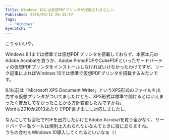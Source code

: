 ```yaml
---
Title: Windows 10には仮想PDFプリンタが搭載されるらしい
Published: 2015/03/14 20:33:57
Tags:
  - "Windows"
Eyecatch: ""
---
```

こりゃいいや。  

<?# OEmbed "http://microsoft-news.com/confirmed-windows-10-to-include-native-print-as-pdf-option/" /?>

Windows 8.1までは標準では仮想PDFプリンタを搭載しておらず、本家本元のAdobe Acrobatを買うか、Adobe PrimoPDFやCubePDFといったサードパーティの仮想PDFプリンタをインストールしなければいけなかったわけですが、リーク記事によればWindows 10では標準で仮想PDFプリンタを搭載するみたいです。  

8.1以前は「Microsoft XPS Document Writer」というXPS形式のファイルを出力する仮想プリンタがついてましたけども、XPS形式は標準で開けるとはいえまったく普及してなかったことから方針変更したんですかね。  
Wordも2010か2013あたりでPDF書き出しに対応しましたし。  

なんにしても会社でPDFを出力したいけどAdobe Acrobatを買う金がなく、サードパーティ製ツールは規則上入れられないなんてときに役に立ちますね。  
うちの会社もWindows 10導入してくれるといいなぁ（（